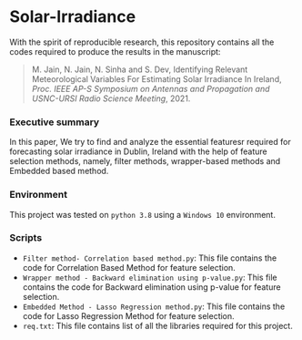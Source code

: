 # Solar-Irradiance
With the spirit of reproducible research, this repository contains all the codes required to produce the results in the manuscript:

> M. Jain, N. Jain, N. Sinha and S. Dev, Identifying Relevant Meteorological Variables For Estimating Solar Irradiance In Ireland, *Proc. IEEE AP-S Symposium on Antennas and Propagation and USNC-URSI Radio Science Meeting*, 2021.

### Executive summary
In this paper, We try to find and analyze the essential featuresr required for forecasting solar irradiance in Dublin, Ireland with the help of feature selection methods, namely, filter methods, wrapper-based methods and Embedded based method. 

### Environment 
This project was tested on `python 3.8` using a `Windows 10` environment.

### Scripts
+ `Filter method- Correlation based method.py`: This file contains the code for Correlation Based Method for feature selection.
+ `Wrapper method - Backward elimination using p-value.py`: This file contains the code for Backward elimination using p-value for feature selection.
+ `Embedded Method - Lasso Regression method.py`: This file contains the code for Lasso Regression Method for feature selection.
+ `req.txt`: This file contains list of all the libraries required for this project.
